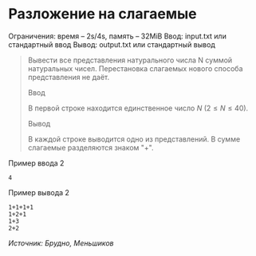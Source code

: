 # Разложение на слагаемые

Ограничения: время – 2s/4s, память – 32MiB Ввод: input.txt или стандартный ввод Вывод: output.txt или стандартный вывод

> Вывести все представления натурального числа N суммой натуральных чисел. Перестановка слагаемых нового способа представления не даёт.
>
> Ввод
>
> В первой строке находится единственное число $N$ $(2 ≤ N ≤ 40)$.
>
> Вывод
>
> В каждой строке выводится одно из представлений. В сумме слагаемые разделяются знаком "+".

Пример ввода 2
```
4
```
Пример вывода 2
```
1+1+1+1
1+2+1
1+3
2+2
```

*Источник: Брудно, Меньшиков*
